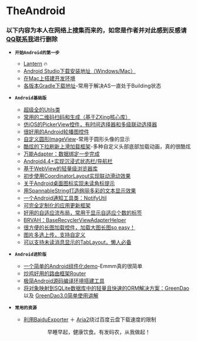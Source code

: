 # TheAndroid
### 以下内容为本人在网络上搜集而来的，如您是作者并对此感到反感请[QQ联系我](http://wpa.qq.com/msgrd?v=3&uin=917960559&site=qq&menu=yes)进行删除 

* **`开始Android的第一步`** <br>
    * [Lantern](https://github.com/getlantern/forum) :fire:
    * [Android Studio下载安装地址（Windows/Mac）](http://www.android-studio.org/index.php/download/hisversion)<br>
    * [在Mac上搭建开发环境](http://www.jianshu.com/p/bf77cb5ce70b)<br>
    * [各版本Gradle下载地址](http://services.gradle.org/distributions/)-常用于解决AS一直处于Building状态<br>

* **`Android基础版`** <br>
    * [超级全的Utils类](https://github.com/Blankj/AndroidUtilCode/blob/master/utilcode/README-CN.md)<br>
    * [常用的二维码扫码和生成（基于ZXing核心库）](https://github.com/yipianfengye/android-zxingLibrary)<br>
    * [仿iOS的PickerView控件，有时间选择器和多级联动选择器](https://github.com/Bigkoo/Android-PickerView)<br>
    * [很好用的Android轮播图控件](https://github.com/youth5201314/banner)<br>
    * [自定义圆形ImageView](https://github.com/hdodenhof/CircleImageView)-常用于圆形头像的显示<br>
    * [酷炫的下拉刷新上滑加载框架](https://github.com/scwang90/SmartRefreshLayout)-多种自定义头部底部加载动画，真的很酷炫<br>
    * [万能Adapter：数据绑定一步完成](https://github.com/hongyangAndroid/baseAdapter)
    * [Android4.4+实现沉浸式状态栏/导航栏](https://github.com/gyf-dev/ImmersionBar)
    * [基于WebView的轻量级浏览器库](https://github.com/Justson/AgentWeb)
    * [初步使用CoordinatorLayout实现联动滑动效果](http://www.jianshu.com/p/97206f5973c5)
    * [关于Android桌面图标实现未读角标提示](http://www.jianshu.com/p/199a9238015f)
    * [用SpannableString打造绚丽多彩的文本显示效果](http://www.jianshu.com/p/84067ad289d2)
    * [一个Android通知工具类：NotifyUtil](https://github.com/wenmingvs/NotifyUtil)
    * [可完全定制化的应用更新框架](https://github.com/yjfnypeu/UpdatePlugin)
    * [好用的自适应流布局，常用于显示自适应个数的标签](https://github.com/hongyangAndroid/FlowLayout)
    * [BRVAH：BaseRecyclerViewAdapterHelper](https://github.com/CymChad/BaseRecyclerViewAdapterHelper)
    * [很方便的长图加载控件，加载大图长图so easy！](https://github.com/LuckyJayce/LargeImage)
    * [图片多选上传，支持自定义](https://github.com/LuckSiege/PictureSelector)
    * [可以支持未读消息显示的TabLayout，懒人必备](https://github.com/H07000223/FlycoTabLayout/blob/master/README_CN.md)
    
* **`Android进阶版`** <br>
    * [一个简单的Android组件化demo](https://github.com/yjfnypeu/AndroidComponent)-Emmm真的很简单
    * [炒鸡好用的路由框架Router](https://github.com/JumeiRdGroup/Router)
    * [极简Android源码编译环境搭建工具](https://github.com/tiann/docker-aosp)
    * [将对象映射到SQLite数据库中的轻量且快速的ORM解决方案：GreenDao](https://github.com/greenrobot/greenDAO) 以及 [GreenDao3.0简单使用讲解](http://www.jianshu.com/p/4986100eff90)

* **`常用的资源`** <br>
    * [利用BaiduExporter](https://github.com/acgotaku/BaiduExporter) ＋ [Aria2](https://github.com/aria2/aria2/releases)绕过百度云盘下载速度的限制
<pre align="center">早睡早起，健康饮食。有发码农，从我做起！</pre> 
